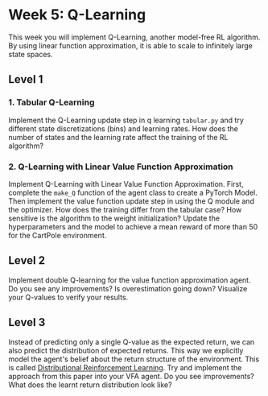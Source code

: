 # Week 5: Q-Learning

This week you will implement Q-Learning, another model-free RL algorithm. By using linear function approximation, it is able to scale to infinitely large state spaces.

## Level 1
### 1. Tabular Q-Learning
Implement the Q-Learning update step in q learning `tabular.py` and try different state discretizations (bins) and learning rates. How does the number of states and the learning rate affect the training of the RL algorithm?

### 2. Q-Learning with Linear Value Function Approximation
Implement Q-Learning with Linear Value Function Approximation. First, complete the `make_Q` function of the agent class to create a PyTorch Model. 
Then implement the value function update step in using the Q module and the optimizer. How does the training differ from the tabular case? How sensitive is the algorithm to the weight initialization?
Update the hyperparameters and the model to achieve a mean reward of more than 50 for the CartPole environment.

## Level 2
Implement double Q-learning for the value function approximation agent. Do you see any improvements? Is overestimation going down? Visualize your Q-values to verify your results.

## Level 3
Instead of predicting only a single Q-value as the expected return, we can also predict the distribution of expected returns. This way we explicitly model the agent's belief about the return structure of the environment. This is called [Distributional Reinforcement Learning](http://proceedings.mlr.press/v89/bellemare19a/bellemare19a.pdf). Try and implement the approach from this paper into your VFA agent. Do you see improvements? What does the learnt return distribution look like?